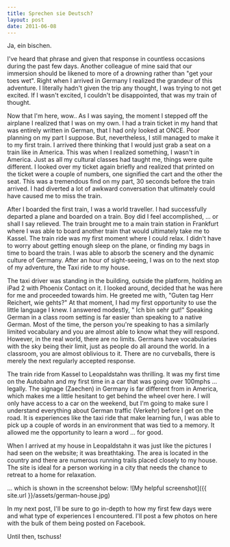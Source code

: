 ```yaml
---
title: Sprechen sie Deutsch?
layout: post
date: 2011-06-08
---
```

Ja, ein bischen.

I've heard that phrase and given that response in countless occasions during the past few days. Another colleague of mine said that our immersion should be likened to more of a drowning rather than "get your toes wet". Right when I arrived in Germany I realized the grandeur of this adventure. I literally hadn't given the trip any thought, I was trying to not get excited. If I wasn't excited, I couldn't be disappointed, that was my train of thought.

Now that I'm here, wow.. As I was saying, the moment I stepped off the airplane I realized that I was on my own. I had a train ticket in my hand that was entirely written in German, that I had only looked at ONCE. Poor planning on my part I suppose. But, nevertheless, I still managed to make it to my first train. I arrived there thinking that I would just grab a seat on a train like in America. This was when I realized something, I wasn't in America. Just as all my cultural classes had taught me, things were quite different. I looked over my ticket again briefly and realized that printed on the ticket were a couple of numbers, one signified the cart and the other the seat. This was a tremendous find on my part, 30 seconds before the train arrived. I had diverted a lot of awkward conversation that ultimately could have caused me to miss the train.



After I boarded the first train, I was a world traveller. I had successfully departed a plane and boarded on a train. Boy did I feel accomplished, ... or shall I say relieved. The train brought me to a main train station in Frankfurt where I was able to board another train that would ultimately take me to Kassel. The train ride was my first moment where I could relax. I didn't have to worry about getting enough sleep on the plane, or finding my bags in time to board the train. I was able to absorb the scenery and the dynamic culture of Germany. After an hour of sight-seeing, I was on to the next stop of my adventure, the Taxi ride to my house.



The taxi driver was standing in the building, outside the platform, holding an iPad 2 with Phoenix Contact on it. I looked around, decided that he was here for me and proceeded towards him. He greeted me with, "Guten tag Herr Reichert, wie gehts?" At that moment, I had my first opportunity to use the little language I knew. I answered modestly, " Ich bin sehr gut!" Speaking German in a class room setting is far easier than speaking to a native German. Most of the time, the person you're speaking to has a similarly limited vocabulary and you are almost able to know what they will respond. However, in the real world, there are no limits. Germans have vocabularies with the sky being their limit, just as people do all around the world. In a classroom, you are almost oblivious to it. There are no curveballs, there is merely the next regularly accepted response.



The train ride from Kassel to Leopaldstahn was thrilling. It was my first time on the Autobahn and my first time in a car that was going over 100mphs ... legally. The signage (Zaechen) in Germany is far different from in America, which makes me a little hesitant to get behind the wheel over here. I will only have access to a car on the weekend, but I'm going to make sure I understand everything about German traffic (Verkehr) before I get on the road. It is experiences like the taxi ride that make learning fun, I was able to pick up a couple of words in an environment that was tied to a memory. It allowed me the opportunity to learn a word ... for good.



When I arrived at my house in Leopaldstahn it was just like the pictures I had seen on the website; it was breathtaking. The area is located in the country and there are numerous running trails placed closely to my house. The site is ideal for a person working in a city that needs the chance to retreat to a home for relaxation.

... which is shown in the screenshot below:
![My helpful screenshot]({{ site.url }}/assets/german-house.jpg)


In my next post, I'll be sure to go in-depth to how my first few days were and what type of experiences I encountered. I'll post a few photos on here with the bulk of them being posted on Facebook.

Until then, tschuss!
